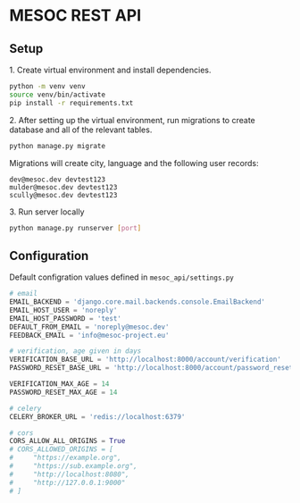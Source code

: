 # MESOC REST API

## Setup

1\. Create virtual environment and install dependencies.

```sh
python -m venv venv
source venv/bin/activate
pip install -r requirements.txt
```

2\. After setting up the virtual environment, run migrations to create database and all of the relevant tables. 
```py
python manage.py migrate
```

Migrations will create city, language and the following user records:
```
dev@mesoc.dev devtest123
mulder@mesoc.dev devtest123
scully@mesoc.dev devtest123
```

3\. Run server locally
```sh
python manage.py runserver [port]
```

## Configuration

Default configration values defined in `mesoc_api/settings.py`

```py
# email
EMAIL_BACKEND = 'django.core.mail.backends.console.EmailBackend'
EMAIL_HOST_USER = 'noreply'
EMAIL_HOST_PASSWORD = 'test'
DEFAULT_FROM_EMAIL = 'noreply@mesoc.dev'
FEEDBACK_EMAIL = 'info@mesoc-project.eu'

# verification, age given in days
VERIFICATION_BASE_URL = 'http://localhost:8000/account/verification'
PASSWORD_RESET_BASE_URL = 'http://localhost:8000/account/password_reset'

VERIFICATION_MAX_AGE = 14
PASSWORD_RESET_MAX_AGE = 14

# celery
CELERY_BROKER_URL = 'redis://localhost:6379'

# cors
CORS_ALLOW_ALL_ORIGINS = True
# CORS_ALLOWED_ORIGINS = [
#     "https://example.org",
#     "https://sub.example.org",
#     "http://localhost:8080",
#     "http://127.0.0.1:9000"
# ]
```
